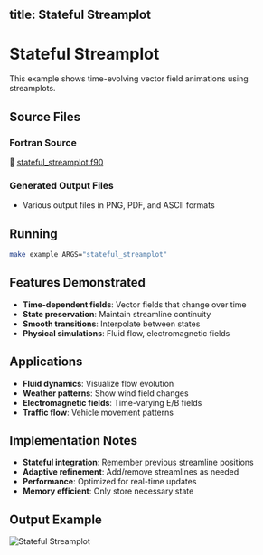 title: Stateful Streamplot
---

# Stateful Streamplot

This example shows time-evolving vector field animations using streamplots.

## Source Files

### Fortran Source

📄 [stateful_streamplot.f90](https://github.com/krystophny/fortplotlib/blob/main/example/fortran/stateful_streamplot/stateful_streamplot.f90)

### Generated Output Files

- Various output files in PNG, PDF, and ASCII formats

## Running

```bash
make example ARGS="stateful_streamplot"
```

## Features Demonstrated

- **Time-dependent fields**: Vector fields that change over time
- **State preservation**: Maintain streamline continuity
- **Smooth transitions**: Interpolate between states
- **Physical simulations**: Fluid flow, electromagnetic fields

## Applications

- **Fluid dynamics**: Visualize flow evolution
- **Weather patterns**: Show wind field changes
- **Electromagnetic fields**: Time-varying E/B fields
- **Traffic flow**: Vehicle movement patterns

## Implementation Notes

- **Stateful integration**: Remember previous streamline positions
- **Adaptive refinement**: Add/remove streamlines as needed
- **Performance**: Optimized for real-time updates
- **Memory efficient**: Only store necessary state

## Output Example

![Stateful Streamplot](../../media/examples/stateful_streamplot.png)
